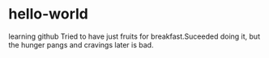 # hello-world
learning github
Tried to have just fruits for breakfast.Suceeded doing it, but the hunger pangs and cravings later is bad.
